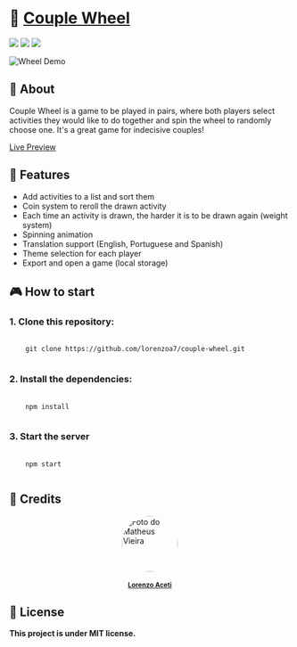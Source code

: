 # 💞 <a href="https://couple-wheel.netlify.app/">Couple Wheel</a></h1>



<div style="display: inline_block">
  <img src="https://img.shields.io/badge/javascript-%23323330.svg?style=for-the-badge&logo=javascript&logoColor=%23F7DF1E"/>
  <img src="https://img.shields.io/badge/react-%2320232a.svg?style=for-the-badge&logo=react&logoColor=%2361DAFB"/>
  <img src="https://img.shields.io/badge/tailwindcss-%2338B2AC.svg?style=for-the-badge&logo=tailwind-css&logoColor=white"/>
  
</div>

![Wheel Demo](https://github.com/lorenzoa7/couple-wheel/blob/master/src/assets/demo_couplewheel2.gif)


## 📑 About
<p>Couple Wheel is a game to be played in pairs, where both players select activities they would like to do together and spin the wheel to randomly choose one. It's a great game for indecisive couples!</p>


<a href="https://couple-wheel.netlify.app/">Live Preview</a>

## 🌟 Features

- Add activities to a list and sort them
- Coin system to reroll the drawn activity
- Each time an activity is drawn, the harder it is to be drawn again (weight system)
- Spinning animation
- Translation support (English, Portuguese and Spanish)
- Theme selection for each player
- Export and open a game (local storage)

## 🎮 How to start

### 1. Clone this repository:
<pre>
  <code>
    git clone https://github.com/lorenzoa7/couple-wheel.git
  </code>
</pre>

<h3>2. Install the dependencies:</h3>
<pre>
  <code>
    npm install
  </code>
</pre>

<h3>3. Start the server</h3>
<pre>
  <code>
    npm start
  </code>
</pre>

## 🔧 Credits
<a href="https://github.com/lorenzoa7" style='display: flex; flex-direction: column; align-items: center;'>
    <img style='border-radius: 50%; object-fit: cover;' src="https://media.discordapp.net/attachments/630201208270749696/1117852424040873994/curriculo_foto.jpg" width="100px;" height="100px;" alt="Foto do Matheus Vieira"/><br>
    <sub>
        <b>Lorenzo Aceti</b>
    </sub>
</a>

## 📌 License
<b>This project is under MIT license.</b>
